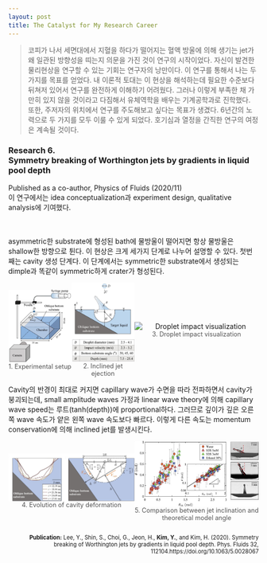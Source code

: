 ```yaml
---
layout: post
title: The Catalyst for My Research Career
---
```


> 코피가 나서 세면대에서 지혈을 하다가 떨어지는 혈액 방울에 의해 생기는 jet가 왜 일관된 방향성을 띠는지 의문을 가진 것이 연구의 시작이었다. 자신이 발견한 물리현상을 연구할 수 있는 기회는 연구자의 낭만이다. 이 연구를 통해서 나는 두가지를 목표를 얻었다. 내 이론적 토대는 이 현상을 해석하는데 필요한 수준보다 뒤쳐저 있어서 연구를 완전하게 이해하기 어려웠다. 그러나 이렇게 부족한 채 가만히 있지 않을 것이라고 다짐해서 유체역학을 배우는 기계공학과로 진학했다. 또한, 주저자의 위치에서 연구를 주도해보고 싶다는 목표가 생겼다. 6년간의 노력으로 두 가지를 모두 이룰 수 있게 되었다. 호기심과 열정을 간직한 연구의 여정은 계속될 것이다.

### Research 6. <br> Symmetry breaking of Worthington jets by gradients in liquid pool depth
Published as a co-author, Physics of Fluids (2020/11)
<br>이 연구에서는 idea conceptualization과 experiment design, qualitative analysis에 기여했다.

<br><br> asymmetric한 substrate에 형성된 bath에 물방울이 떨어지면 항상 물방울은 shallow한 방향으로 튄다. 이 현상은 크게 세가지 단계로 나누어 설명할 수 있다. 첫번째는 cavity 생성 단계다. 이 단계에서는 symmetric한 substrate에서 생성되는 dimple과 똑같이 symmetric하게 crater가 형성된다. 

<div style="display: flex; justify-content: space-around; align-items: center;">
  <figure style="margin: 0; text-align: center;">
    <img src="/Research/figures/drop1.jpg" alt="Experimental setup" style="width: 200px; height: auto; display: block; margin: 0 auto;">
    <figcaption style="font-size: 0.9em; color: #555;">1. Experimental setup</figcaption>
  </figure>
  <figure style="margin: 0; text-align: center;">
    <img src="/Research/figures/drop2.jpg" alt="Inclined jet ejection" style="width: 200px; height: auto; display: block; margin: 0 auto;">
    <figcaption style="font-size: 0.9em; color: #555;">2. Inclined jet ejection</figcaption>
  </figure>
  <figure style="margin: 0; text-align: center;">
    <img src="/Research/figures/drop3.gif" alt="Droplet impact visualization" style="width: 250px; height: auto; display: block; margin: 0 auto;">
    <figcaption style="font-size: 0.9em; color: #555;">3. Droplet impact visualization</figcaption>
  </figure>
</div>

Cavity의 반경이 최대로 커지면 capillary wave가 수면을 따라 전파하면서 cavity가 붕괴되는데, small amplitude waves 가정과 linear wave theory에 의해 capillary wave speed는 루트(tanh(depth))에 proportional하다. 그러므로 깊이가 깊은 오른쪽 wave 속도가 얕은 왼쪽 wave 속도보다 빠르다. 이렇게 다른 속도는 momentum conservation에 의해 inclined jet를 발생시킨다.

<div style="display: flex; justify-content: space-around; align-items: center;">
  <figure style="margin: 0; text-align: center;">
    <img src="/Research/figures/drop4.jpeg" alt="Evolution of cavity deformation" style="width: 400px; height: auto; display: block; margin: 0 auto;">
    <figcaption style="font-size: 0.9em; color: #555;">4. Evolution of cavity deformation</figcaption>
  </figure>
  <figure style="margin: 0; text-align: center;">
    <img src="/Research/figures/drop5.jpeg" alt="Fine PM concentration prediction" style="width: 300px; height: auto; display: block; margin: 0 auto;">
    <figcaption style="font-size: 0.9em; color: #555;">5. Comparison between jet inclination and theoretical model angle</figcaption>
  </figure>
</div>

<p style="font-size: 0.8em; text-align: right;"><br><b>Publication:</b> Lee, Y., Shin, S., Choi, G., Jeon, H., <b> Kim, Y.</b>, and Kim, H. (2020). Symmetry breaking of Worthington jets by gradients in liquid pool depth. Phys. Fluids 32, 112104.https://doi.org/10.1063/5.0028067</p>
